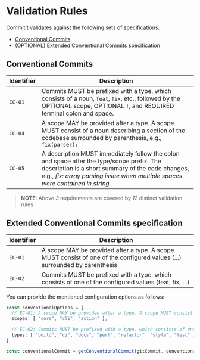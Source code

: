 <!-- 
SPDX-FileCopyrightText: 2023 Kevin de Jong <monkaii@hotmail.com>

SPDX-License-Identifier: MIT
SPDX-License-Identifier: CC-BY-3.0
-->

# Validation Rules

CommitIt validates against the following sets of specifications:
- [Conventional Commits](https://www.conventionalcommits.org/en/v1.0.0/#specification)
- (OPTIONAL) [Extended Conventional Commits specification](#extended-conventional-commits-specification)

## Conventional Commits

| Identifier | Description |
| --- | --- |
| `CC-01` | Commits MUST be prefixed with a type, which consists of a noun, `feat`, `fix`, etc., followed by the OPTIONAL scope, OPTIONAL `!`, and REQUIRED terminal colon and space. | 
| `CC-04` | A scope MAY be provided after a type. A scope MUST consist of a noun describing a section of the codebase surrounded by parenthesis, e.g., `fix(parser):` |
| `CC-05` | A description MUST immediately follow the colon and space after the type/scope prefix. The description is a short summary of the code changes, e.g., _fix: array parsing issue when multiple spaces were contained in string._ |

> **NOTE**: Above _3_ requirements are covered by _12_ distinct validation rules

## Extended Conventional Commits specification

| Identifier | Description |
| --- | --- |
| `EC-01` | A scope MAY be provided after a type. A scope MUST consist of one of the configured values (...) surrounded by parenthesis |
| `EC-02` | Commits MUST be prefixed with a type, which consists of one of the configured values (feat, fix, ...) |

You can provide the mentioned configuration options as follows:

```ts
const conventionalOptions = {
  // EC-01: A scope MAY be provided after a type. A scope MUST consist of one of the configured values (...) surrounded by parenthesis
  scopes: [ "core", "cli", "action" ],

  // EC-02: Commits MUST be prefixed with a type, which consists of one of the configured values (...)
  types: [ "build", "ci", "docs", "perf", "refactor", "style", "test" ],
}

const conventionalCommit = getConventionalCommit(gitCommit, conventionalOptions);
```
